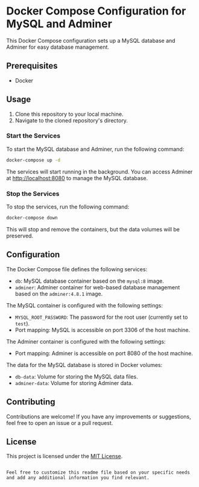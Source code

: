 # Docker Compose Configuration for MySQL and Adminer

This Docker Compose configuration sets up a MySQL database and Adminer for easy database management.

## Prerequisites

- Docker

## Usage

1. Clone this repository to your local machine.
2. Navigate to the cloned repository's directory.

### Start the Services

To start the MySQL database and Adminer, run the following command:

```bash
docker-compose up -d
```

The services will start running in the background. You can access Adminer at [http://localhost:8080](http://localhost:8080) to manage the MySQL database.

### Stop the Services

To stop the services, run the following command:

```bash
docker-compose down
```

This will stop and remove the containers, but the data volumes will be preserved.

## Configuration

The Docker Compose file defines the following services:

- `db`: MySQL database container based on the `mysql:8` image.
- `adminer`: Adminer container for web-based database management based on the `adminer:4.8.1` image.

The MySQL container is configured with the following settings:

- `MYSQL_ROOT_PASSWORD`: The password for the root user (currently set to `test`).
- Port mapping: MySQL is accessible on port 3306 of the host machine.

The Adminer container is configured with the following settings:

- Port mapping: Adminer is accessible on port 8080 of the host machine.

The data for the MySQL database is stored in Docker volumes:

- `db-data`: Volume for storing the MySQL data files.
- `adminer-data`: Volume for storing Adminer data.

## Contributing

Contributions are welcome! If you have any improvements or suggestions, feel free to open an issue or a pull request.

## License

This project is licensed under the [MIT License](LICENSE).
```

Feel free to customize this readme file based on your specific needs and add any additional information you find relevant.
